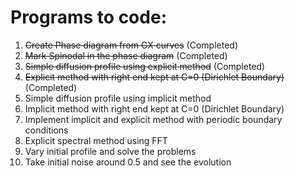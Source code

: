 # Programs to code:

1) ~~Create Phase diagram from GX curves~~ (Completed)
2) ~~Mark Spinodal in the phase diagram~~ (Completed)
3) ~~Simple diffusion profile using explicit method~~ (Completed)
4) ~~Explicit method with right end kept at C=0 (Dirichlet Boundary)~~ (Completed)
5) Simple diffusion profile using implicit method
6) Implicit method with right end kept at C=0 (Dirichlet Boundary)
7) Implement implicit and explicit method with periodic boundary conditions
8) Explicit spectral method using FFT
9) Vary initial profile and solve the problems
10) Take initial noise around 0.5 and see the evolution
